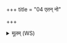 +++
title = "04 एतन् नो"

+++
<details><summary>मूलम् (WS)</summary>

एतन् नो देव सवितर्जगर्दात्री च रक्षितम् ।  
पूषैनत् पुनराजत्वविलिष्टमविहृतम् ॥ ५ ॥
</details>